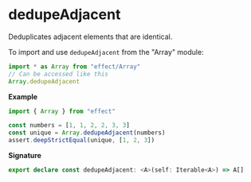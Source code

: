 # dedupeAdjacent

Deduplicates adjacent elements that are identical.

To import and use `dedupeAdjacent` from the "Array" module:

```ts
import * as Array from "effect/Array"
// Can be accessed like this
Array.dedupeAdjacent
```

**Example**

```ts
import { Array } from "effect"

const numbers = [1, 1, 2, 2, 3, 3]
const unique = Array.dedupeAdjacent(numbers)
assert.deepStrictEqual(unique, [1, 2, 3])
```

**Signature**

```ts
export declare const dedupeAdjacent: <A>(self: Iterable<A>) => A[]
```
